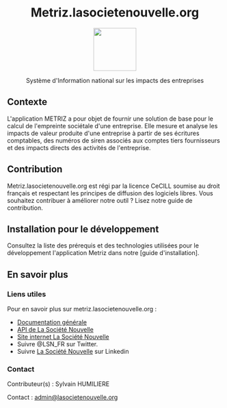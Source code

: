 <h1 align="center">Metriz.lasocietenouvelle.org</h1>
<p align="center">
    <img src="https://lasocietenouvelle.org/logo.svg" height="100px">  
</p>

<p align="center">
   Système d'Information national sur les impacts des entreprises 
</p>


## Contexte
L'application METRIZ a pour objet de fournir une solution de base pour le calcul de l'empreinte sociétale d'une entreprise.
Elle mesure et analyse les impacts de valeur produite d'une entreprise à partir de ses écritures comptables, des numéros de siren associés aux comptes tiers fournisseurs et des impacts directs des activités de l'entreprise.

## Contribution

Metriz.lasocietenouvelle.org est régi par la licence CeCILL soumise au droit français et respectant les principes de diffusion des logiciels libres. 
Vous souhaitez contribuer à améliorer notre outil ? Lisez notre guide de contribution.

## Installation pour le développement

Consultez la liste des prérequis et des technologies utilisées pour le développement l'application Metriz dans notre [guide d'installation].

## En savoir plus

### Liens utiles
Pour en savoir plus sur metriz.lasocietenouvelle.org  :

* [Documentation générale](https://docs.lasocietenouvelle.org/)
* [API de La Société Nouvelle](https://github.com/La-Societe-Nouvelle/LaSocieteNouvelle-API)
* [Site internet La Société Nouvelle](https://lasocietenouvelle.org/)
* Suivre @LSN_FR sur Twitter.
* Suivre [La Société Nouvelle](https://www.linkedin.com/company/la-societe-nouvelle/) sur Linkedin

### Contact
Contributeur(s) : Sylvain HUMILIERE

Contact : admin@lasocietenouvelle.org


